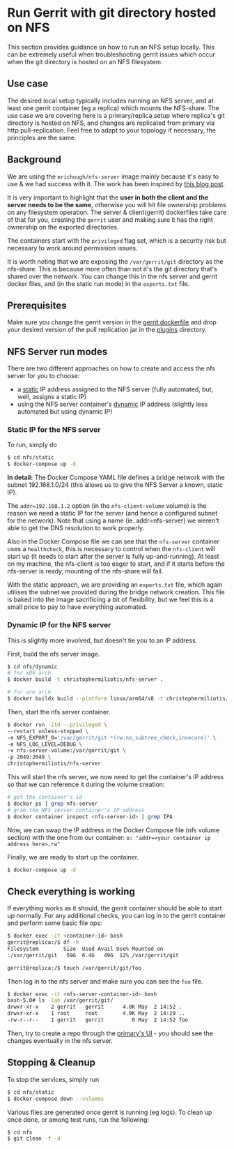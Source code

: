 # Run Gerrit with git directory hosted on NFS

This section provides guidance on how to run an NFS setup locally. This can be extremely useful
when troubleshooting gerrit issues which occur when the git directory is hosted on an NFS
filesystem.

## Use case
The desired local setup typically includes running an NFS server, and at least one gerrit container (eg a replica) which 
mounts the NFS-share. The use case we are covering here is a primary/replica setup where replica's git directory
is hosted on NFS, and changes are replicated from primary via http pull-replication. 
Feel free to adapt to your topology if necessary, the principles are the same.

## Background
We are using the `erichough/nfs-server` image mainly because it's easy to use & we had success with it.
The work has been inspired by [this blog post](https://nothing2say.co.uk/running-a-linux-based-nfs-server-in-docker-on-windows-b64445d5ada2).

It is very important to highlight that the **user in both the client and the server needs to be the same**,
otherwise you will hit file ownership problems on any filesystem operation. The server & client(gerrit) dockerfiles
take care of that for you, creating the `gerrit` user and making sure it has the right ownership on the exported
directories.

The containers start with the `privileged` flag set, which is a security risk but necessary to work around
permission issues.

It is worth noting that we are exposing the `/var/gerrit/git` directory as the nfs-share. This is because
more often than not it's the git directory that's shared over the network. You can change this in the
nfs server and gerrit docker files, and (in the static run mode) in the `exports.txt` file.

## Prerequisites
Make sure you change the gerrit version in the [gerrit dockerfile](./gerrit/Dockerfile) and drop your desired version 
of the pull replication jar in the [plugins](./gerrit/plugins) directory.

## NFS Server run modes
There are two different approaches on how to create and access the nfs server for you to choose:
- a [static](./static) IP address assigned to the NFS server (fully automated, but, well, assigns a static IP)
- using the NFS server container's [dynamic](./dynamic) IP address (slightly less automated but using dynamic IP)

### Static IP for the NFS server

To run, simply do
```bash
$ cd nfs/static
$ docker-compose up -d
```

**In detail:**
The Docker Compose YAML file defines a bridge network with the subnet 192.168.1.0/24 
(this allows us to give the NFS Server a known, static IP).

The `addr=192.168.1.2` option (in the `nfs-client-volume` volume) is the reason we need a static IP for the server 
(and hence a configured subnet for the network). Note that using a name (ie. addr=nfs-server) we weren't able to
get the DNS resolution to work properly.

Also in the Docker Compose file we can see that the `nfs-server` container uses a `healthcheck`, this is 
necessary to control when the `nfs-client` will start up (it needs to start after the server is fully up-and-running).
At least on my machine, the nfs-client is too eager to start, and if it starts before the nfs-server is ready,
mounting of the nfs-share will fail.

With the static approach, we are providing an `exports.txt` file, which again utilises the subnet we provided during
the bridge network creation. This file is baked into the image sacrificing a bit of flexibility, but we feel this is 
a small price to pay to have everything automated.

### Dynamic IP for the NFS server
This is slightly more involved, but doesn't tie you to an IP address.

First, build the nfs server image.
```bash
$ cd nfs/dynamic
# for x86 arch
$ docker build -t christophermiliotis/nfs-server .

# for arm arch
$ docker buildx build --platform linux/arm64/v8 -t christophermiliotis/nfs-server -f dockerfile-nfs-server --load .
```

Then, start the nfs server container.
```bash
$ docker run -itd --privileged \
--restart unless-stopped \
-e NFS_EXPORT_0='/var/gerrit/git *(rw,no_subtree_check,insecure)' \
-e NFS_LOG_LEVEL=DEBUG \
-v nfs-server-volume:/var/gerrit/git \
-p 2049:2049 \
christophermiliotis/nfs-server
```

This will start the nfs server, we now need to get the container's IP address so that we can reference it during the 
volume creation:
```bash
# get the container's id
$ docker ps | grep nfs-server
# grab the NFS server container's IP address
$ docker container inspect <nfs-server-id> | grep IPA
```

Now, we can swap the IP address in the Docker Compose file (nfs volume section) with the one from our container:
`o: "addr=<your container ip address here>,rw"`

Finally, we are ready to start up the container.
```bash
$ docker-compose up -d
```

## Check everything is working
If everything works as it should, the gerrit container should be able to start up normally.
For any additional checks, you can log in to the gerrit container and perform some basic file ops:
```bash
$ docker exec -it <container-id> bash
gerrit@replica:/$ df -h
Filesystem        Size  Used Avail Use% Mounted on
:/var/gerrit/git   59G  6.4G   49G  12% /var/gerrit/git

gerrit@replica:/$ touch /var/gerrit/git/foo
```

Then log in to the nfs server and make sure you can see the `foo` file.
```bash
$ docker exec -it <nfs-server-container-id> bash
bash-5.0# ls -lah /var/gerrit/git/
drwxr-xr-x    2 gerrit   gerrit      4.0K May  2 14:52 .
drwxr-xr-x    1 root     root        4.0K May  2 14:29 ..
-rw-r--r--    1 gerrit   gerrit         0 May  2 14:52 foo
```

Then, try to create a repo through the [primary's UI](http://localhost:8080) - you should see the changes eventually 
in the nfs server.

## Stopping & Cleanup
To stop the services, simply run
```bash
$ cd nfs/static
$ docker-compose down --volumes
```

Various files are generated once gerrit is running (eg logs). To clean up once done, or among test runs, 
run the following:
```bash
$ cd nfs
$ git clean -f -d
```
